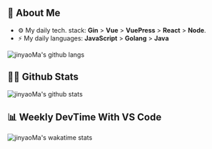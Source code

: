 ## :thinking: About Me

- :gear: My daily tech. stack: **Gin** > **Vue** > **VuePress** > **React** > **Node**.
- :zap: My daily languages: **JavaScript** > **Golang** > **Java**

![jinyaoMa's github langs](https://github-readme-stats.vercel.app/api/top-langs/?username=jinyaoMa&layout=compact&theme=merko&langs_count=8&hide=html,css,ejs,smarty)

## :raising_hand_man: Github Stats

![jinyaoMa's github stats](https://github-readme-stats.vercel.app/api/?username=jinyaoMa&show_icons=true&theme=merko&count_private=true)

## :bar_chart: Weekly DevTime With VS Code

![jinyaoMa's wakatime stats](https://github-readme-stats.vercel.app/api/wakatime?username=jinyaoMa&layout=compact&theme=merko)
